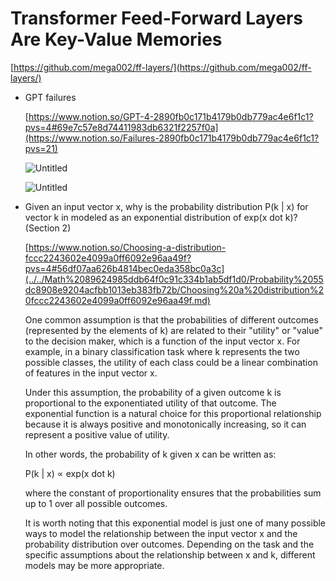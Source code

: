 # Transformer Feed-Forward Layers Are Key-Value Memories

[https://github.com/mega002/ff-layers/](https://github.com/mega002/ff-layers/)

- GPT failures
    
    [https://www.notion.so/GPT-4-2890fb0c171b4179b0db779ac4e6f1c1?pvs=4#69e7c57e8d74411983db6321f2257f0a](https://www.notion.so/Failures-2890fb0c171b4179b0db779ac4e6f1c1?pvs=21)
    
    ![Untitled](../../Using%20GPT%20models%20927375e848ef4e22b160a9599f319af5/Failures%20a0e9fb20cd944c758b975221e7976553/Untitled.png)
    
    ![Untitled](Transformer%20Feed-Forward%20Layers%20Are%20Key-Value%20Memo%200a97101d5550430d8ef5e0a4c8016253/Untitled.png)
    

- Given an input vector x, why is the probability distribution P(k | x) for vector k in modeled as an exponential distribution of exp(x dot k)? (Section 2)
    
    [https://www.notion.so/Choosing-a-distribution-fccc2243602e4099a0ff6092e96aa49f?pvs=4#56df07aa626b4814bec0eda358bc0a3c](../../Math%2089624985ddb64f0c91c334b1ab5df1d0/Probability%2055dc8908e9204acfbb1013eb383fb72b/Choosing%20a%20distribution%20fccc2243602e4099a0ff6092e96aa49f.md)
    
    One common assumption is that the probabilities of different outcomes (represented by the elements of k) are related to their "utility" or "value" to the decision maker, which is a function of the input vector x. For example, in a binary classification task where k represents the two possible classes, the utility of each class could be a linear combination of features in the input vector x.
    
    Under this assumption, the probability of a given outcome k is proportional to the exponentiated utility of that outcome. The exponential function is a natural choice for this proportional relationship because it is always positive and monotonically increasing, so it can represent a positive value of utility.
    
    In other words, the probability of k given x can be written as:
    
    P(k | x) ∝ exp(x dot k)
    
    where the constant of proportionality ensures that the probabilities sum up to 1 over all possible outcomes.
    
    It is worth noting that this exponential model is just one of many possible ways to model the relationship between the input vector x and the probability distribution over outcomes. Depending on the task and the specific assumptions about the relationship between x and k, different models may be more appropriate.